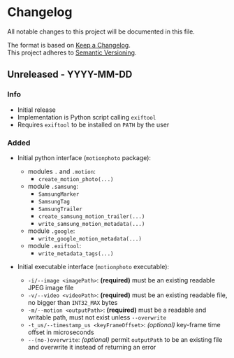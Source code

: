 # Changelog

All notable changes to this project will be documented in this file.

The format is based on [Keep a Changelog](https://keepachangelog.com/en/1.0.0/). \
This project adheres to [Semantic Versioning](https://semver.org/spec/v2.0.0.html).


## Unreleased - YYYY-MM-DD

### Info

- Initial release
- Implementation is Python script calling `exiftool`
- Requires `exiftool` to be installed on `PATH` by the user

### Added

- Initial python interface (`motionphoto` package):

  - modules `.` and `.motion`: 
    - `create_motion_photo(...)`
  - module `.samsung`: 
    - `SamsungMarker`
    - `SamsungTag`
    - `SamsungTrailer`
    - `create_samsung_motion_trailer(...)`
    - `write_samsung_motion_metadata(...)`
  - module `.google`:
    - `write_google_motion_metadata(...)`
  - module `.exiftool`:
    - `write_metadata_tags(...)`

- Initial executable interface (`motionphoto` executable):

  - `-i/--image <imagePath>`: **(required)** must be an existing readable JPEG image file
  - `-v/--video <videoPath>`: **(required)** must be an existing readable file, no bigger than `INT32_MAX` bytes
  - `-m/--motion <outputPath>`: **(required)** must be a readable and writable path, must not exist unless `--overwrite`
  - `-t_us/--timestamp_us <keyFrameOffset>`: _(optional)_ key-frame time offset in microseconds
  - `--(no-)overwrite`: _(optional)_ permit `outputPath` to be an existing file and overwrite it instead of returning an error
